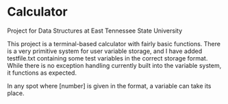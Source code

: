 # Calculator
Project for Data Structures at East Tennessee State University

This project is a terminal-based calculator with fairly basic functions.
There is a very primitive system for user variable storage, and I have added testfile.txt
containing some test variables in the correct storage format. While there is no exception handling
currently built into the variable system, it functions as expected. 

In any spot where [number] is given in the format, a variable can take its place.
